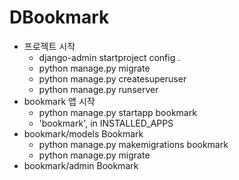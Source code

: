 # DBookmark
- 프로젝트 시작
    - django-admin startproject config .
    - python manage.py migrate
    - python manage.py createsuperuser
    - python manage.py runserver
- bookmark 앱 시작
  - python manage.py startapp bookmark
  - 'bookmark', in INSTALLED_APPS
- bookmark/models Bookmark
  - python manage.py makemigrations bookmark
  - python manage.py migrate
- bookmark/admin Bookmark